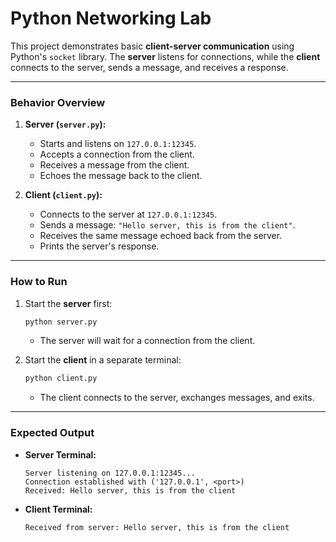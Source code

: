 # Python Networking Lab

This project demonstrates basic **client-server communication** using Python's `socket` library. The **server** listens for connections, while the **client** connects to the server, sends a message, and receives a response.

---

### Behavior Overview

1. **Server (`server.py`):**
   - Starts and listens on `127.0.0.1:12345`.
   - Accepts a connection from the client.
   - Receives a message from the client.
   - Echoes the message back to the client.

2. **Client (`client.py`):**
   - Connects to the server at `127.0.0.1:12345`.
   - Sends a message: `"Hello server, this is from the client"`.
   - Receives the same message echoed back from the server.
   - Prints the server's response.

---

### How to Run

1. Start the **server** first:
   ```bash
   python server.py
   ```
   - The server will wait for a connection from the client.

2. Start the **client** in a separate terminal:
   ```bash
   python client.py
   ```
   - The client connects to the server, exchanges messages, and exits.

---

### Expected Output

- **Server Terminal:**
  ```
  Server listening on 127.0.0.1:12345...
  Connection established with ('127.0.0.1', <port>)
  Received: Hello server, this is from the client
  ```

- **Client Terminal:**
  ```
  Received from server: Hello server, this is from the client
  ```
